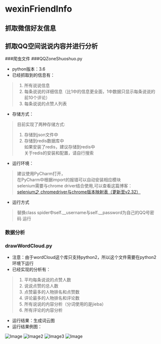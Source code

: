 # wexinFriendInfo
## 抓取微信好友信息
## 抓取QQ空间说说内容并进行分析
###爬虫文件
###QQZoneShuoshuo.py
- python版本：3.6
- 已经抓取到的信息有：

> 1. 所有说说信息
> 2. 每条说说的详细信息（比1中的信息更全面，1中数据只显示每条说说的前10个评论）  
> 3. 每条说说的点赞人列表

- 存储方式：

> 目前实现了两种存储方式:  
> 1. 存储到json文件中   
> 2. 存储到redis数据库中  
> 如果安装了redis，建议存储到redis中  
> 关于redis的安装和配置，请自行搜索  

- 运行环境：
  
> 建议使用PyCharm打开，  
> 在PyCharm中根据import的报错可以自动安装相应模块  
> selenium需要与chrome driver结合使用,可以查看这篇博客：  
> [selenium之 chromedriver与chrome版本映射表（更新至v2.32）](http://blog.csdn.net/huilan_same/article/details/51896672)

- 运行方式  

> 替换class spider中self.__username与self.__password为自己的QQ号密码
> 运行

### 数据分析
### drawWordCloud.py
- 注意：由于wordCloud这个库只支持python2，所以这个文件需要在python2 环境下运行
- 已经实现的分析有：

> 1. 平均每条说说的点赞人数  
> 2. 说说点赞的总人数
> 3. 点赞最多的人物排名和点赞数
> 4. 评论最多的人物排名和评论数
> 5. 所有说说的内容分析（分词使用的是jieba）
> 6. 所有评论的内容分析
- 运行结果：生成词云图
- 运行结果例图：

![Image](https://github.com/Maicius/wexinFriendInfo/blob/master/QQZone/final2.jpg)
![Image2](https://github.com/Maicius/wexinFriendInfo/blob/master/QQZone/comment.jpg)
![Image3](https://github.com/Maicius/wexinFriendInfo/blob/master/QQZone/comment_content.jpg)
![Image](https://github.com/Maicius/wexinFriendInfo/blob/master/QQZone/agree.jpg)
